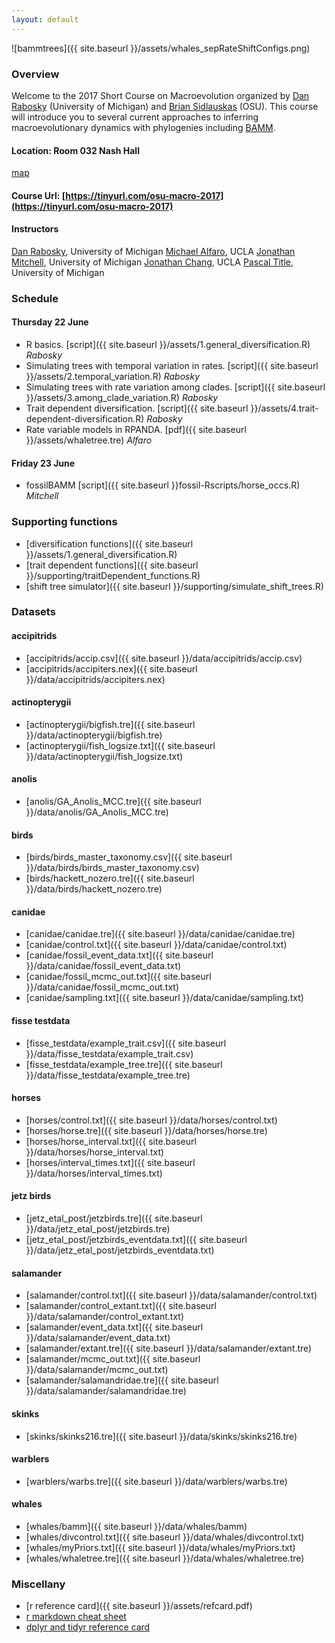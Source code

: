 ```yaml
---
layout: default
---
```



![bammtrees]({{ site.baseurl }}/assets/whales_sepRateShiftConfigs.png) 

### Overview
Welcome to the 2017 Short Course on Macroevolution organized by [Dan Rabosky](http://www-personal.umich.edu/~drabosky/Home.html) (University of Michigan) and [Brian Sidlauskas](http://people.oregonstate.edu/~sidlausb/) (OSU).  This course will introduce you to several current approaches to inferring macroevolutionary dynamics with phylogenies including [BAMM](http://bamm-project.org/).

#### Location: Room 032 Nash Hall 
[map](http://oregonstate.edu/campusmap/locations/info/821)

#### Course Url: [https://tinyurl.com/osu-macro-2017](https://tinyurl.com/osu-macro-2017)

#### Instructors
[Dan Rabosky](http://www-personal.umich.edu/~drabosky/Home.html), University of Michigan
[Michael Alfaro](http://pandorasboxfish.squarespace.com/), UCLA
[Jonathan Mitchell](https://lsa.umich.edu/eeb/people/postdoctoral-fellows/jonsmitc.html), University of Michigan
[Jonathan Chang](https://jonathanchang.org/), UCLA
[Pascal Title](http://pascaltitle.weebly.com/), University of Michigan

### Schedule

#### Thursday 22 June

- R basics. [script]({{ site.baseurl }}/assets/1.general_diversification.R)   *Rabosky*
- Simulating trees with temporal variation in rates. [script]({{ site.baseurl }}/assets/2.temporal_variation.R)  *Rabosky*
- Simulating trees with rate variation among clades. [script]({{ site.baseurl }}/assets/3.among_clade_variation.R)  *Rabosky*
- Trait dependent diversification. [script]({{ site.baseurl }}/assets/4.trait-dependent-diversification.R)  *Rabosky*
- Rate variable models in RPANDA. [pdf]({{ site.baseurl }}/assets/whaletree.tre)  *Alfaro*





#### Friday 23 June 

- fossilBAMM [script]({{ site.baseurl }}fossil-Rscripts/horse_occs.R) *Mitchell*

### Supporting functions

- [diversification functions]({{ site.baseurl }}/assets/1.general_diversification.R)
- [trait dependent functions]({{ site.baseurl }}/supporting/traitDependent_functions.R)
- [shift tree simulator]({{ site.baseurl }}/supporting/simulate_shift_trees.R)

### Datasets 

#### accipitrids

* [accipitrids/accip.csv]({{ site.baseurl }}/data/accipitrids/accip.csv)
* [accipitrids/accipiters.nex]({{ site.baseurl }}/data/accipitrids/accipiters.nex)

#### actinopterygii

* [actinopterygii/bigfish.tre]({{ site.baseurl }}/data/actinopterygii/bigfish.tre)
* [actinopterygii/fish_logsize.txt]({{ site.baseurl }}/data/actinopterygii/fish_logsize.txt)

#### anolis

* [anolis/GA_Anolis_MCC.tre]({{ site.baseurl }}/data/anolis/GA_Anolis_MCC.tre)

#### birds

* [birds/birds_master_taxonomy.csv]({{ site.baseurl }}/data/birds/birds_master_taxonomy.csv)
* [birds/hackett_nozero.tre]({{ site.baseurl }}/data/birds/hackett_nozero.tre)

#### canidae

* [canidae/canidae.tre]({{ site.baseurl }}/data/canidae/canidae.tre)
* [canidae/control.txt]({{ site.baseurl }}/data/canidae/control.txt)
* [canidae/fossil_event_data.txt]({{ site.baseurl }}/data/canidae/fossil_event_data.txt)
* [canidae/fossil_mcmc_out.txt]({{ site.baseurl }}/data/canidae/fossil_mcmc_out.txt)
* [canidae/sampling.txt]({{ site.baseurl }}/data/canidae/sampling.txt)

#### fisse testdata

* [fisse_testdata/example_trait.csv]({{ site.baseurl }}/data/fisse_testdata/example_trait.csv)
* [fisse_testdata/example_tree.tre]({{ site.baseurl }}/data/fisse_testdata/example_tree.tre)

#### horses

* [horses/control.txt]({{ site.baseurl }}/data/horses/control.txt)
* [horses/horse.tre]({{ site.baseurl }}/data/horses/horse.tre)
* [horses/horse_interval.txt]({{ site.baseurl }}/data/horses/horse_interval.txt)
* [horses/interval_times.txt]({{ site.baseurl }}/data/horses/interval_times.txt)

#### jetz birds

* [jetz_etal_post/jetzbirds.tre]({{ site.baseurl }}/data/jetz_etal_post/jetzbirds.tre)
* [jetz_etal_post/jetzbirds_eventdata.txt]({{ site.baseurl }}/data/jetz_etal_post/jetzbirds_eventdata.txt)

#### salamander

* [salamander/control.txt]({{ site.baseurl }}/data/salamander/control.txt)
* [salamander/control_extant.txt]({{ site.baseurl }}/data/salamander/control_extant.txt)
* [salamander/event_data.txt]({{ site.baseurl }}/data/salamander/event_data.txt)
* [salamander/extant.tre]({{ site.baseurl }}/data/salamander/extant.tre)
* [salamander/mcmc_out.txt]({{ site.baseurl }}/data/salamander/mcmc_out.txt)
* [salamander/salamandridae.tre]({{ site.baseurl }}/data/salamander/salamandridae.tre)


#### skinks

* [skinks/skinks216.tre]({{ site.baseurl }}/data/skinks/skinks216.tre)

#### warblers

* [warblers/warbs.tre]({{ site.baseurl }}/data/warblers/warbs.tre)

#### whales

*  [whales/bamm]({{ site.baseurl }}/data/whales/bamm)
*  [whales/divcontrol.txt]({{ site.baseurl }}/data/whales/divcontrol.txt)
*  [whales/myPriors.txt]({{ site.baseurl }}/data/whales/myPriors.txt)
*  [whales/whaletree.tre]({{ site.baseurl }}/data/whales/whaletree.tre)


### Miscellany

- [r reference card]({{ site.baseurl }}/assets/refcard.pdf)
- [r markdown cheat sheet](https://www.rstudio.com/wp-content/uploads/2015/02/rmarkdown-cheatsheet.pdf)
- [dplyr and tidyr reference card](https://www.rstudio.com/wp-content/uploads/2015/02/data-wrangling-cheatsheet.pdf)





